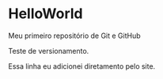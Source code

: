 # HelloWorld
 Meu primeiro repositório de Git e GitHub

Teste de versionamento.

Essa linha eu adicionei diretamento pelo site.
